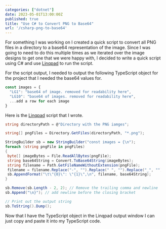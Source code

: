 ```yaml
---
categories: ["dotnet"]
date: 2023-05-01T13:00:00Z
published: true
title: "Use C# to Convert PNG to Base64"
url: '/csharp-png-to-base64'
---
```


For something I was working on I created a quick script to convert all PNG files in a directory to a base64 representation of the image.  Since I was going to need to do this multiple times as we iterated over the image designs to get one that we were happy with, I decided to write a quick script using C# and use [Linqpad](https://www.linqpad.net/) to run the script.  

For the script output, I needed to output the following TypeScript object for the project that I needed the base64 values for.

```typescript
const images = {
  "LG1": "base64 of image. removed for readability here",
  "LG10": "base64 of images. removed for readability here",
  ...add a row for each image
}
```

Here is the [Linqpad](https://www.linqpad.net/) script that I wrote.  

```csharp
string directoryPath = @"Directory with the PNG iamges";

string[] pngFiles = Directory.GetFiles(directoryPath, "*.png");

StringBuilder sb = new StringBuilder("const images = {\n");
foreach (string pngFile in pngFiles)
{
 byte[] imageBytes = File.ReadAllBytes(pngFile);
 string base64String = Convert.ToBase64String(imageBytes);
 string filename = Path.GetFileNameWithoutExtension(pngFile);
 filename = filename.Replace("-", "").Replace(" ", "").Replace("_", "");
 sb.AppendFormat("\t\"{0}\": \"{1}\",\n", filename, base64String);
}

sb.Remove(sb.Length - 2, 2); // Remove the trailing comma and newline
sb.Append("\n}"); // add newline before the closing bracket

// Print out the output string
sb.ToString().Dump();
```

Now that I have the TypeScript object in the Linqpad output window I can just copy and paste it into my TypeScript code.
